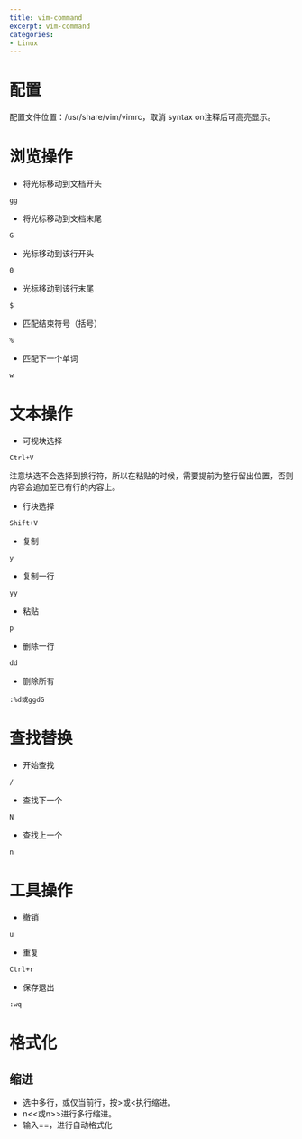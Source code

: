 ```yaml
---
title: vim-command
excerpt: vim-command
categories: 
- Linux
---
```



# 配置
配置文件位置：/usr/share/vim/vimrc，取消 syntax on注释后可高亮显示。

# 浏览操作
* 将光标移动到文档开头
```
gg
```
* 将光标移动到文档末尾
```
G
```
* 光标移动到该行开头
```
0
```
* 光标移动到该行末尾
```
$
```
* 匹配结束符号（括号）
```
%
```
* 匹配下一个单词
```
w
```

# 文本操作
* 可视块选择
```
Ctrl+V
```
注意块选不会选择到换行符，所以在粘贴的时候，需要提前为整行留出位置，否则内容会追加至已有行的内容上。
* 行块选择
```
Shift+V
```
* 复制
```
y
```
* 复制一行
```
yy
```
* 粘贴
```
p
```
* 删除一行
```
dd
```
* 删除所有
```
:%d或ggdG
```

# 查找替换
* 开始查找
```
/
```
* 查找下一个
```
N
```
* 查找上一个
```
n
```

# 工具操作
* 撤销
```
u
```
* 重复
```
Ctrl+r
```
* 保存退出
```
:wq
```
# 格式化
## 缩进
- 选中多行，或仅当前行，按>或<执行缩进。
- n<<或n>>进行多行缩进。
- 输入==，进行自动格式化
